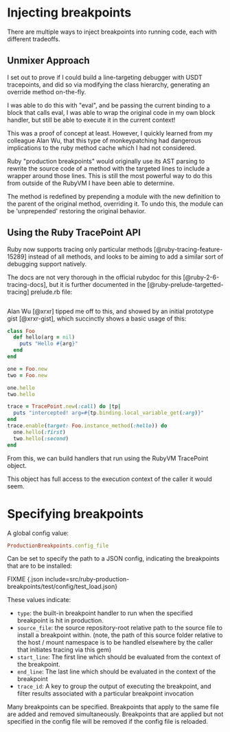 # Injecting breakpoints

There are multiple ways to inject breakpoints into running code, each with
different tradeoffs.

## Unmixer Approach

I set out to prove if I could build a line-targeting debugger with USDT
tracepoints, and did so via modifying the class hierarchy, generating an
override method on-the-fly.

I was able to do this with "eval", and be passing the current binding to a
block that calls eval, I was able to wrap the original code in my own block
handler, but still be able to execute it in the current context!

This was a proof of concept at least. However, I quickly learned from my
colleague Alan Wu, that this type of monkeypatching had dangerous implications
to the ruby method cache which I had not considered.

Ruby "production breakpoints" would originally use its AST parsing to rewrite
the source code of a method with the targeted lines to include a wrapper around
those lines. This is still the most powerful way to do this from outside of
the RubyVM I have been able to determine.

The method is redefined by prepending a module with the new definition to the
parent of the original method, overriding it. To undo this, the module can be
'unprepended' restoring the original behavior.

## Using the Ruby TracePoint API

Ruby now supports tracing only particular methods [@ruby-tracing-feature-15289]
instead of all methods, and looks to be aiming to add a similar sort of
debugging support natively.

The docs are not very thorough in the official rubydoc for this
[@ruby-2-6-tracing-docs], but it is further documented in the
[@ruby-prelude-targetted-tracing] prelude.rb file:


```{.ruby include=src/ruby/prelude.rb startLine=136 endLine=192}
```

Alan Wu [@xrxr] tipped me off to this, and showed by an initial prototype gist
[@xrxr-gist], which succinctly shows a basic usage of this:

```ruby
class Foo
  def hello(arg = nil)
    puts "Hello #{arg}"
  end
end

one = Foo.new
two = Foo.new

one.hello
two.hello

trace = TracePoint.new(:call) do |tp|
  puts "intercepted! arg=#{tp.binding.local_variable_get(:arg)}"
end
trace.enable(target: Foo.instance_method(:hello)) do
  one.hello(:first)
  two.hello(:second)
end
```

From this, we can build handlers that run using the RubyVM TracePoint object.

This object has full access to the execution context of the caller it would
seem.

# Specifying breakpoints

A global config value:

```ruby
ProductionBreakpoints.config_file
```

Can be set to specify the path to a JSON config, indicating the breakpoints
that are to be installed:

FIXME
{.json include=src/ruby-production-breakpoints/test/config/test_load.json}


These values indicate:

* `type`: the built-in breakpoint handler to run when the specified breakpoint
is hit in production.
* `source_file`: the source repository-root relative path to the source file to
install a breakpoint within. (note, the path of this source folder relative to
the host / mount namespace is to be handled elsewhere by the caller that
initiates tracing via this gem)
* `start_line`: The first line which should be evaluated from the context of
the breakpoint.
* `end_line`: The last line which should be evaluated in the context of the
breakpoint
* `trace_id`: A key to group the output of executing the breakpoint, and filter
results associated with a particular breakpoint invocation

Many breakpoints can be specified. Breakpoints that apply to the same file are
added and removed simultaneously. Breakpoints that are applied but not
specified in the config file will be removed if the config file is reloaded.


